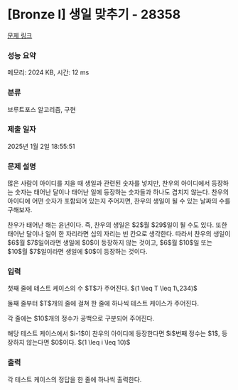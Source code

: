 # [Bronze I] 생일 맞추기 - 28358 

[문제 링크](https://www.acmicpc.net/problem/28358) 

### 성능 요약

메모리: 2024 KB, 시간: 12 ms

### 분류

브루트포스 알고리즘, 구현

### 제출 일자

2025년 1월 2일 18:55:51

### 문제 설명

<p>많은 사람이 아이디를 지을 때 생일과 관련된 숫자를 넣지만, 찬우의 아이디에서 등장하는 숫자는 태어난 달이나 태어난 일에 등장하는 숫자들과 하나도 겹치지 않는다. 찬우의 아이디에 어떤 숫자가 포함되어 있는지 주어지면, 찬우의 생일이 될 수 있는 날짜의 수를 구해보자.</p>

<p>찬우가 태어난 해는 윤년이다. 즉, 찬우의 생일은 $2$월 $29$일이 될 수도 있다. 또한 태어난 달이나 일이 한 자리라면 십의 자리는 빈 칸으로 생각한다. 따라서 찬우의 생일이 $6$월 $7$일이라면 생일에 $0$이 등장하지 않는 것이고, $6$월 $10$일 또는 $10$월 $7$일이라면 생일에 $0$이 등장하는 것이다.</p>

### 입력 

 <p>첫째 줄에 테스트 케이스의 수 $T$가 주어진다. $(1 \leq T \leq 1\,234)$</p>

<p>둘째 줄부터 $T$개의 줄에 걸쳐 한 줄에 하나씩 테스트 케이스가 주어진다.</p>

<p>각 줄에는 $10$개의 정수가 공백으로 구분되어 주어진다.</p>

<p>해당 테스트 케이스에서 $i-1$이 찬우의 아이디에 등장한다면 $i$번째 정수는 $1$, 등장하지 않는다면 $0$이다. $(1 \leq i \leq 10)$</p>

### 출력 

 <p>각 테스트 케이스의 정답을 한 줄에 하나씩 출력한다.</p>

